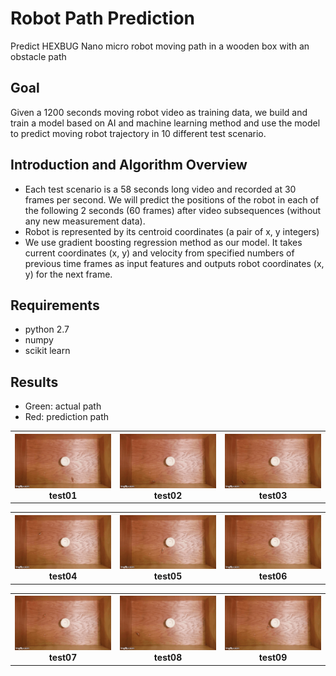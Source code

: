 # Robot Path Prediction
Predict HEXBUG Nano micro robot moving path in a wooden box with an obstacle path 

## Goal
Given a 1200 seconds moving robot video as training data, we build and train a model based on AI and machine learning method and use the model to predict moving robot trajectory in 10 different test scenario.

## Introduction and Algorithm Overview
* Each test scenario is a 58 seconds long video and recorded at 30 frames per second. We will predict the positions of the robot in each of the following 2 seconds (60 frames) after video subsequences (without any new measurement data).
* Robot is represented by its centroid coordinates (a pair of x, y integers) 
* We use gradient boosting regression method as our model. It takes current coordinates (x, y) and velocity from specified numbers of previous time frames as input features and outputs robot coordinates (x, y) for the next frame.

## Requirements
* python 2.7
* numpy
* scikit learn

## Results
* Green: actual path
* Red: prediction path

<table>
<tr>
<th><img src="https://github.com/vivianhylee/robot-path-prediction/blob/master/results/test01.gif" /><br> test01 </th>
<th><img src="https://github.com/vivianhylee/robot-path-prediction/blob/master/results/test02.gif" /><br> test02 </th>
<th><img src="https://github.com/vivianhylee/robot-path-prediction/blob/master/results/test03.gif" /><br> test03 </th>
</tr>
</table>
<table>
<tr>
<th><img src="https://github.com/vivianhylee/robot-path-prediction/blob/master/results/test04.gif" /><br> test04 </th>
<th><img src="https://github.com/vivianhylee/robot-path-prediction/blob/master/results/test05.gif" /><br> test05 </th>
<th><img src="https://github.com/vivianhylee/robot-path-prediction/blob/master/results/test06.gif" /><br> test06 </th>
</tr>
</table>
<table>
<tr>
<th><img src="https://github.com/vivianhylee/robot-path-prediction/blob/master/results/test07.gif" /><br> test07 </th>
<th><img src="https://github.com/vivianhylee/robot-path-prediction/blob/master/results/test08.gif" /><br> test08 </th>
<th><img src="https://github.com/vivianhylee/robot-path-prediction/blob/master/results/test09.gif" /><br> test09 </th>
</tr>
</table>


